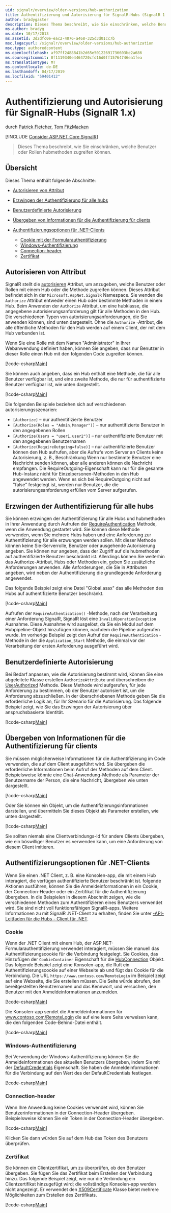 ```yaml
---
uid: signalr/overview/older-versions/hub-authorization
title: Authentifizierung und Autorisierung für SignalR-Hubs (SignalR 1.x) | Microsoft-Dokumentation
author: bradygaster
description: Dieses Thema beschreibt, wie Sie einschränken, welche Benutzer oder Rollen hubmethoden zugreifen können.
ms.author: bradyg
ms.date: 10/17/2013
ms.assetid: 3d2dfc0e-eac2-4076-a468-325d3d01cc7b
msc.legacyurl: /signalr/overview/older-versions/hub-authorization
msc.type: authoredcontent
ms.openlocfilehash: af97ff2488841b2d65e50122691736603be2a686
ms.sourcegitcommit: 0f1119340e4464720cfd16d0ff15764746ea1fea
ms.translationtype: MT
ms.contentlocale: de-DE
ms.lasthandoff: 04/17/2019
ms.locfileid: "59401412"
---
```

# <a name="authentication-and-authorization-for-signalr-hubs-signalr-1x"></a>Authentifizierung und Autorisierung für SignalR-Hubs (SignalR 1.x)

durch [Patrick Fletcher](https://github.com/pfletcher), [Tom FitzMacken](https://github.com/tfitzmac)

[!INCLUDE [Consider ASP.NET Core SignalR](~/includes/signalr/signalr-version-disambiguation.md)]

> Dieses Thema beschreibt, wie Sie einschränken, welche Benutzer oder Rollen hubmethoden zugreifen können.


## <a name="overview"></a>Übersicht

Dieses Thema enthält folgende Abschnitte:

- [Autorisieren von Attribut](#authorizeattribute)
- [Erzwingen der Authentifizierung für alle hubs](#requireauth)
- [Benutzerdefinierte Autorisierung](#custom)
- [Übergeben von Informationen für die Authentifizierung für clients](#passauth)
- [Authentifizierungsoptionen für .NET-Clients](#authoptions)

    - [Cookie mit der Formularauthentifizierung](#cookie)
    - [Windows-Authentifizierung](#windows)
    - [Connection-header](#header)
    - [Zertifikat](#certificate)

<a id="authorizeattribute"></a>

## <a name="authorize-attribute"></a>Autorisieren von Attribut

SignalR stellt die [autorisieren](https://msdn.microsoft.com/library/microsoft.aspnet.signalr.authorizeattribute(v=vs.111).aspx) Attribut, um anzugeben, welche Benutzer oder Rollen mit einem Hub oder die Methode zugreifen können. Dieses Attribut befindet sich in der `Microsoft.AspNet.SignalR` Namespace. Sie wenden die `Authorize` Attribut entweder einen Hub oder bestimmte Methoden in einem Hub. Beim Anwenden der `Authorize` Attribut, um eine hubklasse, die angegebene autorisierungsanforderung gilt für alle Methoden in den Hub. Die verschiedenen Typen von autorisierungsanforderungen, die Sie anwenden können, sind unten dargestellt. Ohne die `Authorize` -Attribut, die alle öffentliche Methoden für den Hub werden auf einem Client, der mit dem Hub verbunden ist.

Wenn Sie eine Rolle mit dem Namen "Administrator" in Ihrer Webanwendung definiert haben, können Sie angeben, dass nur Benutzer in dieser Rolle einen Hub mit den folgenden Code zugreifen können.

[!code-csharp[Main](hub-authorization/samples/sample1.cs)]

Sie können auch angeben, dass ein Hub enthält eine Methode, die für alle Benutzer verfügbar ist, und eine zweite Methode, die nur für authentifizierte Benutzer verfügbar ist, wie unten dargestellt.

[!code-csharp[Main](hub-authorization/samples/sample2.cs)]

Die folgenden Beispiele beziehen sich auf verschiedenen autorisierungsszenarien:

- `[Authorize]` – nur authentifizierte Benutzer
- `[Authorize(Roles = "Admin,Manager")]` – nur authentifizierte Benutzer in den angegebenen Rollen
- `[Authorize(Users = "user1,user2")]` – nur authentifizierte Benutzer mit den angegebenen Benutzernamen
- `[Authorize(RequireOutgoing=false)]` – nur authentifizierte Benutzer können den Hub aufrufen, aber die Aufrufe vom Server an Clients keine Autorisierung, z. B., Beschränkung Wenn nur bestimmte Benutzer eine Nachricht senden können, aber alle anderen können die Nachricht empfangen. Die RequireOutgoing-Eigenschaft kann nur für die gesamte Hub-Instanz nicht für Einzelpersonen-Methoden in den Hub angewendet werden. Wenn es sich bei RequireOutgoing nicht auf "false" festgelegt ist, werden nur Benutzer, die die autorisierungsanforderung erfüllen vom Server aufgerufen.

<a id="requireauth"></a>

## <a name="require-authentication-for-all-hubs"></a>Erzwingen der Authentifizierung für alle hubs

Sie können erzwingen der Authentifizierung für alle Hubs und hubmethoden in Ihrer Anwendung durch Aufrufen der [RequireAuthentication](https://msdn.microsoft.com/library/microsoft.aspnet.signalr.hubpipelineextensions.requireauthentication(v=vs.111).aspx) Methode, wenn die Anwendung gestartet wird. Sie können diese Methode verwenden, wenn Sie mehrere Hubs haben und eine Anforderung zur Authentifizierung für alle erzwungen werden sollen. Mit dieser Methode können keine Sie-Serverrolle, Benutzer oder ausgehende Autorisierung angeben. Sie können nur angeben, dass der Zugriff auf die hubmethoden auf authentifizierte Benutzer beschränkt ist. Allerdings können Sie weiterhin das Authorize-Attribut, Hubs oder Methoden ein, geben Sie zusätzliche Anforderungen anwenden. Alle Anforderungen, die Sie in Attributen angeben, wird neben der Authentifizierung die grundlegende Anforderung angewendet.

Das folgende Beispiel zeigt eine Datei "Global.asax" das alle Methoden des Hubs auf authentifizierte Benutzer beschränkt.

[!code-csharp[Main](hub-authorization/samples/sample3.cs)]

Aufrufen der `RequireAuthentication()` -Methode, nach der Verarbeitung einer Anforderung SignalR, SignalR löst eine `InvalidOperationException` Ausnahme. Diese Ausnahme wird ausgelöst, da Sie ein Modul auf dem Hubpipeline-Objekt hinzufügen können, nachdem die Pipeline aufgerufen wurde. Im vorherige Beispiel zeigt den Aufruf der `RequireAuthentication` -Methode in der die `Application_Start` Methode, die einmal vor der Verarbeitung der ersten Anforderung ausgeführt wird.

<a id="custom"></a>

## <a name="customized-authorization"></a>Benutzerdefinierte Autorisierung

Bei Bedarf anpassen, wie die Autorisierung bestimmt wird, können Sie eine abgeleitete Klasse erstellen `AuthorizeAttribute` und überschreiben die [UserAuthorized](https://msdn.microsoft.com/library/microsoft.aspnet.signalr.authorizeattribute.userauthorized(v=vs.111).aspx) Methode. Diese Methode wird aufgerufen, für jede Anforderung zu bestimmen, ob der Benutzer autorisiert ist, um die Anforderung abzuschließen. In der überschriebenen Methode geben Sie die erforderliche Logik an, für Ihr Szenario für die Autorisierung. Das folgende Beispiel zeigt, wie Sie das Erzwingen der Autorisierung über anspruchsbasierte Identität.

[!code-csharp[Main](hub-authorization/samples/sample4.cs)]

<a id="passauth"></a>

## <a name="pass-authentication-information-to-clients"></a>Übergeben von Informationen für die Authentifizierung für clients

Sie müssen möglicherweise Informationen für die Authentifizierung im Code verwenden, die auf dem Client ausgeführt wird. Sie übergeben die erforderliche Informationen beim Aufruf der Methoden auf dem Client. Beispielsweise könnte eine Chat-Anwendung-Methode als Parameter der Benutzername der Person, die eine Nachricht, übergeben wie unten dargestellt.

[!code-csharp[Main](hub-authorization/samples/sample5.cs)]

Oder Sie können ein Objekt, um die Authentifizierungsinformationen darstellen, und übermitteln Sie dieses Objekt als Parameter erstellen, wie unten dargestellt.

[!code-csharp[Main](hub-authorization/samples/sample6.cs)]

Sie sollten niemals eine Clientverbindungs-Id für andere Clients übergeben, wie ein böswilliger Benutzer es verwenden kann, um eine Anforderung von diesem Client imitieren.

<a id="authoptions"></a>

## <a name="authentication-options-for-net-clients"></a>Authentifizierungsoptionen für .NET-Clients

Wenn Sie einen .NET Client, z. B. eine Konsolen-app, die mit einem Hub interagiert, die verfügen authentifizierte Benutzer beschränkt ist. folgende Aktionen ausführen, können Sie die Anmeldeinformationen in ein Cookie, der Connection-Header oder ein Zertifikat für die Authentifizierung übergeben. In die Beispielen in diesem Abschnitt zeigen, wie die verschiedenen Methoden zum Authentifizieren eines Benutzers verwendet wird. Sie sind nicht voll funktionsfähigen SignalR-apps. Weitere Informationen zu mit SignalR .NET-Client zu erhalten, finden Sie unter [-API-Leitfaden für die Hubs - Client für .NET](../guide-to-the-api/hubs-api-guide-net-client.md).

<a id="cookie"></a>

### <a name="cookie"></a>Cookie

Wenn der .NET Client mit einem Hub, der ASP.NET-Formularauthentifizierung verwendet interagiert, müssen Sie manuell das Authentifizierungscookie für die Verbindung festgelegt. Sie Cookies, das Hinzufügen der `CookieContainer` Eigenschaft für die [HubConnection](https://msdn.microsoft.com/library/microsoft.aspnet.signalr.client.hubs.hubconnection(v=vs.111).aspx) Objekt. Das folgende Beispiel zeigt eine Konsolen-app, die Ruft ein Authentifizierungscookie auf einer Webseite ab und fügt das Cookie für die Verbindung. Die URL `https://www.contoso.com/RemoteLogin` im Beispiel zeigt auf eine Webseite, die Sie erstellen müssen. Die Seite würde abrufen, den bereitgestellten Benutzernamen und das Kennwort, und versuchen, den Benutzer mit den Anmeldeinformationen anzumelden.

[!code-csharp[Main](hub-authorization/samples/sample7.cs)]

Die Konsolen-app sendet die Anmeldeinformationen für www.contoso.com/RemoteLogin die auf eine leere Seite verweisen kann, die den folgenden Code-Behind-Datei enthält.

[!code-csharp[Main](hub-authorization/samples/sample8.cs)]

<a id="windows"></a>

### <a name="windows-authentication"></a>Windows-Authentifizierung

Bei Verwendung der Windows-Authentifizierung können Sie die Anmeldeinformationen des aktuellen Benutzers übergeben, indem Sie mit der [DefaultCredentials](https://msdn.microsoft.com/library/system.net.credentialcache.defaultcredentials.aspx) Eigenschaft. Sie haben die Anmeldeinformationen für die Verbindung auf den Wert des der DefaultCredentials festlegen.

[!code-csharp[Main](hub-authorization/samples/sample9.cs?highlight=6)]

<a id="header"></a>

### <a name="connection-header"></a>Connection-header

Wenn Ihre Anwendung keine Cookies verwendet wird, können Sie Benutzerinformationen in der Connection-Header übergeben. Beispielsweise können Sie ein Token in der Connection-Header übergeben.

[!code-csharp[Main](hub-authorization/samples/sample10.cs?highlight=6)]

Klicken Sie dann würden Sie auf dem Hub das Token des Benutzers überprüfen.

<a id="certificate"></a>

### <a name="certificate"></a>Zertifikat

Sie können ein Clientzertifikat, um zu überprüfen, ob den Benutzer übergeben. Sie fügen Sie das Zertifikat beim Erstellen der Verbindung hinzu. Das folgende Beispiel zeigt, wie nur die Verbindung ein Clientzertifikat hinzugefügt wird; die vollständige Konsolen-app werden nicht angezeigt. Er verwendet den [X509Certificate](https://msdn.microsoft.com/library/system.security.cryptography.x509certificates.x509certificate.aspx) Klasse bietet mehrere Möglichkeiten zum Erstellen des Zertifikats.

[!code-csharp[Main](hub-authorization/samples/sample11.cs?highlight=6)]
